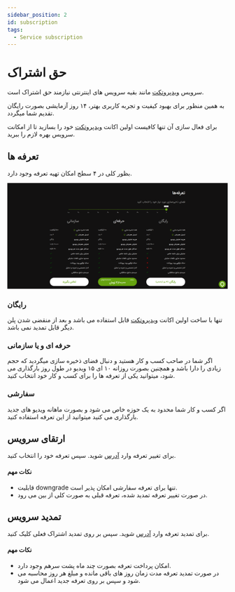```yaml
---
sidebar_position: 2
id: subscription
tags:
  - Service subscription
---
```


# حق اشتراک

سرویس
[ویدپروتکت](https://vidprotect.ir)
مانند بقیه سرویس های اینترنتی نیازمند حق اشتراک است.

به همین منظور برای بهبود کیفیت و تجربه کاربری بهتر، ۱۴ روز آزمایشی بصورت رایگان تقدیم شما میگردد.

برای فعال سازی آن تنها کافیست اولین اکانت
[ویدپروتکت](https://vidprotect.ir/auth/register)
خود را بسازید تا از امکانت سرویس بهره لازم را ببرید.

## تعرفه ها

بظور کلی در ۴ سطج امکان تهیه تعرفه وجود دارد.

![Image](./img/3.png)

### رایگان

تنها با ساخت اولین اکانت
[ویدپروتکت](https://vidprotect.ir)
قابل استفاده می باشد و بعد از منقضی شدن پلن دیگر قابل تمدید نمی باشد.

### حرفه ای و یا سازمانی

اگر شما در صاحب کسب و کار هستید و دنبال فضای ذخیره سازی میگردید که حجم زیادی را دارا باشد و همچنین بصورت روزانه ۱۰ ای ۱۵
ویدیو در طول روز بارگذاری می شود، میتوانید یکی از تعرفه ها را برای کسب و کار خود انتخاب کنید.

### سفارشی

اگر کسب و کار شما محدود به یک حوزه خاص می شود و بصورت ماهانه ویدیو های جدید بارگذاری می کنید میتوانید از این تعرفه
استفاده کنید.

## ارتقای سرویس

برای تغییر تعرفه وارد
[آدرس](https://vidprotect.ir/panel/subscription-upgrade)
شوید. سپس تعرفه خود را انتخاب کنید.

#### نکات مهم

* قابلیت downgrade تنها برای تعرفه سفارشی امکان پذیر است.
* در صورت تغییر تعرفه تمدید شده، تعرفه قبلی به صورت کلی از بین می رود.

## تمدید سرویس

برای تمدید تعرفه وارد
[آدرس](https://vidprotect.ir/panel)
شوید. سپس بر روی تمدید اشتراک فعلی کلیک کنید.


#### نکات مهم

* امکان پرداخت تعرفه بصورت چند ماه پشت سرهم وجود دارد.
* در صورت تمدید تعرفه مدت زمان روز های باقی مانده و مبلغ هر روز محاسبه می شود و سپس بر روی تعرفه جدید اعمال می شود.